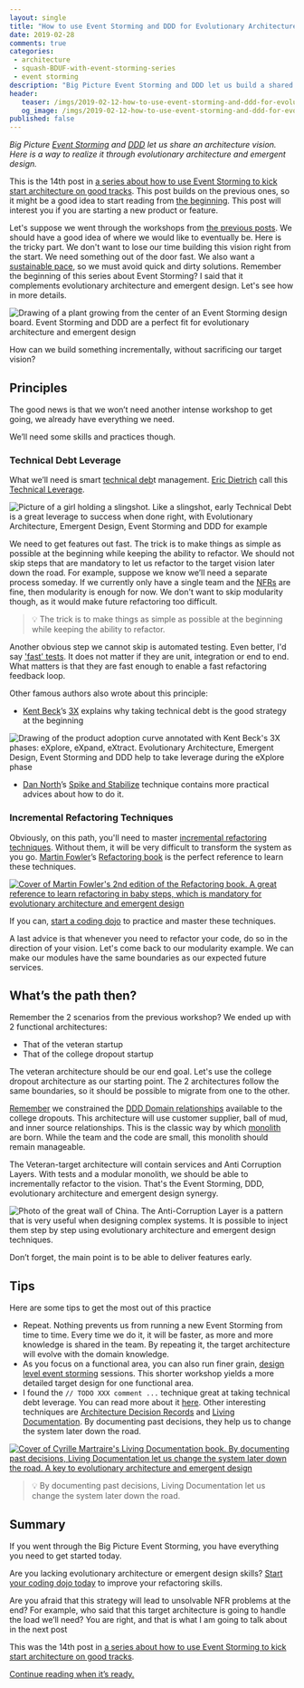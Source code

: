 ```yaml
---
layout: single
title: "How to use Event Storming and DDD for Evolutionary Architecture"
date: 2019-02-28
comments: true
categories:
 - architecture
 - squash-BDUF-with-event-storming-series
 - event storming
description: "Big Picture Event Storming and DDD let us build a shared architecture vision. By mixing in incremental refactoring techniques, we can realize the vision through evolutionary architecture and emergent design. This enables early delivery of features, without sacrificing the long term architecture."
header:
   teaser: /imgs/2019-02-12-how-to-use-event-storming-and-ddd-for-evolutionary-architecture/event-storming-emergent-design-teaser.jpeg
   og_image: /imgs/2019-02-12-how-to-use-event-storming-and-ddd-for-evolutionary-architecture/event-storming-emergent-design-og.jpeg
published: false
---
```

_Big Picture [Event Storming](https://en.wikipedia.org/wiki/Event_storming) and [DDD](https://en.wikipedia.org/wiki/Domain-driven_design) let us share an architecture vision. Here is a way to realize it through evolutionary architecture and emergent design._

This is the 14th post in [a series about how to use Event Storming to kick start architecture on good tracks](/categories/#squash-bduf-with-event-storming-series). This post builds on the previous ones, so it might be a good idea to start reading from [the beginning](/misadventures-with-big-design-up-front/). This post will interest you if you are starting a new product or feature.

Let's suppose we went through the workshops from [the previous posts](/categories/#squash-bduf-with-event-storming-series). We should have a good idea of where we would like to eventually be. Here is the tricky part. We don't want to lose our time building this vision right from the start. We need something out of the door fast. We also want a [sustainable pace](http://www.sustainablepace.net/what-is-sustainable-pace), so we must avoid quick and dirty solutions. Remember the beginning of this series about Event Storming? I said that it complements evolutionary architecture and emergent design. Let's see how in more details.

![Drawing of a plant growing from the center of an Event Storming design board. Event Storming and DDD are a perfect fit for evolutionary architecture and emergent design]({{site.url}}/imgs/2019-02-12-how-to-use-event-storming-and-ddd-for-evolutionary-architecture/event-storming-emergent-design.jpeg)

How can we build something incrementally, without sacrificing our target vision?

## Principles

The good news is that we won’t need another intense workshop to get going, we already have everything we need.

We’ll need some skills and practices though. 

### Technical Debt Leverage

What we’ll need is smart [technical deb](https://en.wikipedia.org/wiki/Technical_debt)t management. [Eric Dietrich](https://twitter.com/daedtech) call this [Technical Leverage](https://daedtech.com/how-to-write-software-lessons/).

![Picture of a girl holding a slingshot. Like a slingshot, early Technical Debt is a great leverage to success when done right, with Evolutionary Architecture, Emergent Design, Event Storming and DDD for example]({{site.url}}/imgs/2019-02-12-how-to-use-event-storming-and-ddd-for-evolutionary-architecture/catapult.jpg)

We need to get features out fast. The trick is to make things as simple as possible at the beginning while keeping the ability to refactor. We should not skip steps that are mandatory to let us refactor to the target vision later down the road. For example, suppose we know we’ll need a separate process someday. If we currently only have a single team and the [NFRs](https://en.wikipedia.org/wiki/Non-functional_requirement) are fine, then modularity is enough for now. We don't want to skip modularity though, as it would make future refactoring too difficult.

> 💡 The trick is to make things as simple as possible at the beginning while keeping the ability to refactor.

Another obvious step we cannot skip is automated testing. Even better, I'd say ['fast' tests](https://philippe.bourgau.net/forget-unit-tests/). It does not matter if they are unit, integration or end to end. What matters is that they are fast enough to enable a fast refactoring feedback loop.

Other famous authors also wrote about this principle:

*   [Kent Beck](https://twitter.com/kentbeck)’s [3X](https://ideas.riverglide.com/3x-explore-expand-extract-b9aad6402a5a) explains why taking technical debt is the good strategy at the beginning

![Drawing of the product adoption curve annotated with Kent Beck's 3X phases: eXplore, eXpand, eXtract. Evolutionary Architecture, Emergent Design, Event Storming and DDD help to take leverage during the eXplore phase]({{site.url}}/imgs/2019-02-12-how-to-use-event-storming-and-ddd-for-evolutionary-architecture/3X.jpeg)

*   [Dan North](https://dannorth.net/)’s [Spike and Stabilize](https://dannorth.net/2011/01/15/on-craftsmanship/) technique contains more practical advices about how to do it.

### Incremental Refactoring Techniques

Obviously, on this path, you'll need to master [incremental refactoring techniques](/categories/#refactoring). Without them, it will be very difficult to transform the system as you go. [Martin Fowler](https://martinfowler.com/)’s [Refactoring book](https://www.amazon.fr/Refactoring-Improving-Design-Existing-Code/dp/0134757599/ref=sr_1_1?s=amazon-devices&ie=UTF8&qid=1547652711&sr=8-1&keywords=refactoring) is the perfect reference to learn these techniques.

[![Cover of Martin Fowler's 2nd edition of the Refactoring book. A great reference to learn refactoring in baby steps, which is mandatory for evolutionary architecture and emergent design]({{site.url}}/imgs/2019-02-12-how-to-use-event-storming-and-ddd-for-evolutionary-architecture/refactoring.jpg)](https://www.amazon.fr/Refactoring-Improving-Design-Existing-Code/dp/0134757599/ref=sr_1_1?s=amazon-devices&ie=UTF8&qid=1547652711&sr=8-1&keywords=refactoring)

If you can, [start a coding dojo](/how-to-start-a-team-coding-dojo-randori-today/) to practice and master these techniques.

A last advice is that whenever you need to refactor your code, do so in the direction of your vision. Let's come back to our modularity example. We can make our modules have the same boundaries as our expected future services.

## What’s the path then?

Remember the 2 scenarios from the previous workshop? We ended up with 2 functional architectures:

*   That of the veteran startup
*   That of the college dropout startup

The veteran architecture should be our end goal. Let's use the college dropout architecture as our starting point. The 2 architectures follow the same boundaries, so it should be possible to migrate from one to the other.

[Remember](/focus-on-core-domain-with-relationships-from-ddd-and-event-storming/) we constrained the [DDD Domain relationships](https://www.slideshare.net/PhilippeBourgau/ddd-domain-relationships-radars) available to the college dropouts. This architecture will use customer supplier, ball of mud, and inner source relationships. This is the classic way by which [monolith](https://en.wikipedia.org/wiki/Monolithic_application) are born. While the team and the code are small, this monolith should remain manageable.

The Veteran-target architecture will contain services and Anti Corruption Layers. With tests and a modular monolith, we should be able to incrementally refactor to the vision. That's the Event Storming, DDD, evolutionary architecture and emergent design synergy.

![Photo of the great wall of China. The Anti-Corruption Layer is a pattern that is very useful when designing complex systems. It is possible to inject them step by step using evolutionary architecture and emergent design techniques.]({{site.url}}/imgs/2019-02-12-how-to-use-event-storming-and-ddd-for-evolutionary-architecture/great-wall-of-china.jpg)

Don’t forget, the main point is to be able to deliver features early.

## Tips

Here are some tips to get the most out of this practice

*   Repeat. Nothing prevents us from running a new Event Storming from time to time. Every time we do it, it will be faster, as more and more knowledge is shared in the team. By repeating it, the target architecture will evolve with the domain knowledge.
*   As you focus on a functional area, you can also run finer grain, [design level event storming](https://buildplease.com/pages/fpc-6/) sessions. This shorter workshop yields a more detailed target design for one functional area.
*   I found the `// TODO XXX comment ...` technique great at taking technical debt leverage. You can read more about it [here](/a-seamless-way-to-keep-track-of-technical-debt-in-your-source-code/). Other interesting techniques are [Architecture Decision Records](https://adr.github.io/) and [Living Documentation](https://leanpub.com/livingdocumentation). By documenting past decisions, they help us to change the system later down the road.

[![Cover of Cyrille Martraire's Living Documentation book. By documenting past decisions, Living Documentation let us change the system later down the road. A key to evolutionary architecture and emergent design]({{site.url}}/imgs/2019-02-12-how-to-use-event-storming-and-ddd-for-evolutionary-architecture/living-documentation.jpg)](https://leanpub.com/livingdocumentation)

> 💡 By documenting past decisions, Living Documentation let us change the system later down the road.

## Summary

If you went through the Big Picture Event Storming, you have everything you need to get started today.

Are you lacking evolutionary architecture or emergent design skills? [Start your coding dojo today](/how-to-start-a-team-coding-dojo-randori-today/) to improve your refactoring skills.

Are you afraid that this strategy will lead to unsolvable NFR problems at the end? For example, who said that this target architecture is going to handle the load we’ll need? You are right, and that is what I am going to talk about in the next post

This was the 14th post in [a series about how to use Event Storming to kick start architecture on good tracks](/categories/#squash-bduf-with-event-storming-series).

[Continue reading when it’s ready.](http://eepurl.com/dxKE95)
